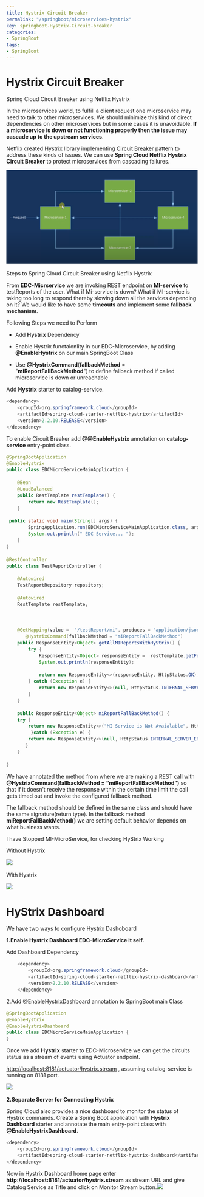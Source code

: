 ```yaml
---
title: Hystrix Circuit Breaker
permalink: "/springboot/microservices-hystrix"
key: springboot-Hystrix-Circuit-breaker
categories:
- SpringBoot
tags:
- SpringBoot
---
```


# Hystrix Circuit Breaker

Spring Cloud Circuit Breaker using Netflix Hystrix

In the microservices world, to fulfill a client request one microservice may
need to talk to other microservices. We should minimize this kind of direct
dependencies on other microservices but in some cases it is unavoidable. **If a
microservice is down or not functioning properly then the issue may cascade up
to the upstream services**.

Netflix created Hystrix library implementing [Circuit
Breaker](https://martinfowler.com/bliki/CircuitBreaker.html) pattern to address
these kinds of issues. We can use **Spring Cloud Netflix Hystrix Circuit
Breaker** to protect microservices from cascading failures.

![](media/71c1221a4f0a914dcb9dd81a0eb3028b.png)

Steps to Spring Cloud Circuit Breaker using Netflix Hystrix

From **EDC-Micrservice** we are invoking REST endpoint on **MI-service** to
testReports of the user. What if Mi-service is down? What if MI-service is
taking too long to respond thereby slowing down all the services depending on
it? We would like to have some **timeouts** and implement some **fallback
mechanism**.

Following Steps we need to Perform

-   Add **Hystrix** Dependency

-   Enable Hystrix functaionlity in our EDC-Microservice, by adding
    **@EnableHystrix** on our main SpringBoot Class

-   Use **@HystrixCommand**(**fallbackMethod** = "**miReportFallBackMethod**")
    to define fallback method if called microservice is down or unreachable

Add **Hystrix** starter to catalog-service.

~~~~~~~~~~~~~~~~~~~~~~~~~~~~~~~~~~~~~~~~~~~~~~~~~~~~~~~~~~~~~~~~~~~~~~~~~~~ java
<dependency>
    <groupId>org.springframework.cloud</groupId>
    <artifactId>spring-cloud-starter-netflix-hystrix</artifactId>
    <version>2.2.10.RELEASE</version>
</dependency>
~~~~~~~~~~~~~~~~~~~~~~~~~~~~~~~~~~~~~~~~~~~~~~~~~~~~~~~~~~~~~~~~~~~~~~~~~~~~~~~~

To enable Circuit Breaker add **@@EnableHystrix** annotation on
**catalog-service** entry-point class.

~~~~~~~~~~~~~~~~~~~~~~~~~~~~~~~~~~~~~~~~~~~~~~~~~~~~~~~~~~~~~~~~~~~~~~~~~~~ java
@SpringBootApplication 
@EnableHystrix
public class EDCMicroServiceMainApplication {
	
    @Bean
    @LoadBalanced
    public RestTemplate restTemplate() {
        return new RestTemplate();
    }

 public static void main(String[] args) {
		SpringApplication.run(EDCMicroServiceMainApplication.class, args); 
		System.out.println(" EDC Service... ");  
    }
}

@RestController
public class TestReportController {

	@Autowired
	TestReportRepository repository;
	
	@Autowired
	RestTemplate restTemplate;
	 	 

 
	@GetMapping(value =  "/testReport/mi", produces = "application/json")
       @HystrixCommand(fallbackMethod = "miReportFallBackMethod")
	public ResponseEntity<Object> getAllMIReportsWithHyStrix() {
		try {			
			ResponseEntity<Object> responseEntity =  restTemplate.getForEntity("http://MI-MICROSERVICE/mi/anthology/all", Object.class);
			System.out.println(responseEntity);
			 
			return new ResponseEntity<>(responseEntity, HttpStatus.OK);
		} catch (Exception e) {
			return new ResponseEntity<>(null, HttpStatus.INTERNAL_SERVER_ERROR);
		}
	}
  
	public ResponseEntity<Object> miReportFallBackMethod() {
	try {			
		return new ResponseEntity<>("MI Service is Not Avaialable", HttpStatus.OK);
	     }catch (Exception e) {
		return new ResponseEntity<>(null, HttpStatus.INTERNAL_SERVER_ERROR);
	   }
	}	

}
~~~~~~~~~~~~~~~~~~~~~~~~~~~~~~~~~~~~~~~~~~~~~~~~~~~~~~~~~~~~~~~~~~~~~~~~~~~~~~~~

We have annotated the method from where we are making a REST call with
**@HystrixCommand(fallbackMethod = “miReportFallBackMethod”)** so that if it
doesn’t receive the response within the certain time limit the call gets timed
out and invoke the configured fallback method.

The fallback method should be defined in the same class and should have the same
signature(return type). In the fallback method **miReportFallBackMethod()** we
are setting default behavior depends on what business wants.

I have Stopped MI-MicroService, for checking HyStrix Working

Without Hystrix

![](media/6930c34b5b3c3b981070b60ae80ed7b0.png)

With Hystrix

![](media/b9b4f9ed751ade999709dfeccdd1ea3c.png)

# HyStrix Dashboard

We have two ways to configure Hystrix Dashoboard

**1.Enable Hystrix Dashboard EDC-MicroService it self.**

Add Dashboard Dependency

~~~~~~~~~~~~~~~~~~~~~~~~~~~~~~~~~~~~~~~~~~~~~~~~~~~~~~~~~~~~~~~~~~~~~~~~~~~ java
	<dependency>
		<groupId>org.springframework.cloud</groupId>
		<artifactId>spring-cloud-starter-netflix-hystrix-dashboard</artifactId>
		<version>2.2.10.RELEASE</version>
	</dependency>
~~~~~~~~~~~~~~~~~~~~~~~~~~~~~~~~~~~~~~~~~~~~~~~~~~~~~~~~~~~~~~~~~~~~~~~~~~~~~~~~

2.Add @EnableHystrixDashboard annotation to SpringBoot main Class

~~~~~~~~~~~~~~~~~~~~~~~~~~~~~~~~~~~~~~~~~~~~~~~~~~~~~~~~~~~~~~~~~~~~~~~~~~~ java
@SpringBootApplication 
@EnableHystrix
@EnableHystrixDashboard
public class EDCMicroServiceMainApplication {
}
~~~~~~~~~~~~~~~~~~~~~~~~~~~~~~~~~~~~~~~~~~~~~~~~~~~~~~~~~~~~~~~~~~~~~~~~~~~~~~~~

Once we add **Hystrix** starter to EDC-Microservice we can get the circuits
status as a stream of events using Actuator endpoint.

<http://localhost:8181/actuator/hystrix.stream> , assuming catalog-service is
running on 8181 port.

![](media/6700900c74298faa32bb6200ba02c260.png)

**2.Separate Server for Connecting Hystrix**

Spring Cloud also provides a nice dashboard to monitor the status of Hystrix
commands. Create a Spring Boot application with **Hystrix Dashboard** starter
and annotate the main entry-point class with **@EnableHystrixDashboard**.

~~~~~~~~~~~~~~~~~~~~~~~~~~~~~~~~~~~~~~~~~~~~~~~~~~~~~~~~~~~~~~~~~~~~~~~~~~~ java
<dependency>
    <groupId>org.springframework.cloud</groupId>
    <artifactId>spring-cloud-starter-netflix-hystrix-dashboard</artifactId>
</dependency>
~~~~~~~~~~~~~~~~~~~~~~~~~~~~~~~~~~~~~~~~~~~~~~~~~~~~~~~~~~~~~~~~~~~~~~~~~~~~~~~~

Now in Hystrix Dashboard home page enter
**http://localhost:8181/actuator/hystrix.stream** as stream URL and give Catalog
Service as Title and click on Monitor Stream
button.![](media/629d8780e4f56690d2e5d03c189e7352.png)
